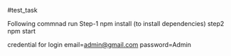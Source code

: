 #test_task

Following commnad run 
Step-1 npm install (to install dependencies)
step2 npm start

credential for login
 email=admin@gmail.com
 password=Admin
                    
